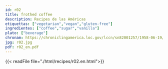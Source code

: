 ```yaml
---
id: r02
title: frothed coffee
description: Recipes de las Américas
etiquettas: ["vegetarian","vegan","gluten-free"]
ingredientes: ["coffee","sugar","vanilla"]
plato: ["beverage"]
chronam: https://chroniclingamerica.loc.gov/lccn/sn82001257/1958-06-19/ed-1/seq-4/
jpg: r02.jpg
pdf: r02_en.pdf
---
```


{{< readFile file="./html/recipes/r02.en.html">}}